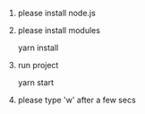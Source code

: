 1. please install node.js
2. please install modules

   yarn install

4. run project
   
    yarn start
6. please type 'w' after a few secs
